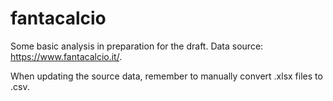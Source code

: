# fantacalcio

Some basic analysis in preparation for the draft.
Data source: https://www.fantacalcio.it/.

When updating the source data, remember to manually convert .xlsx files to .csv.